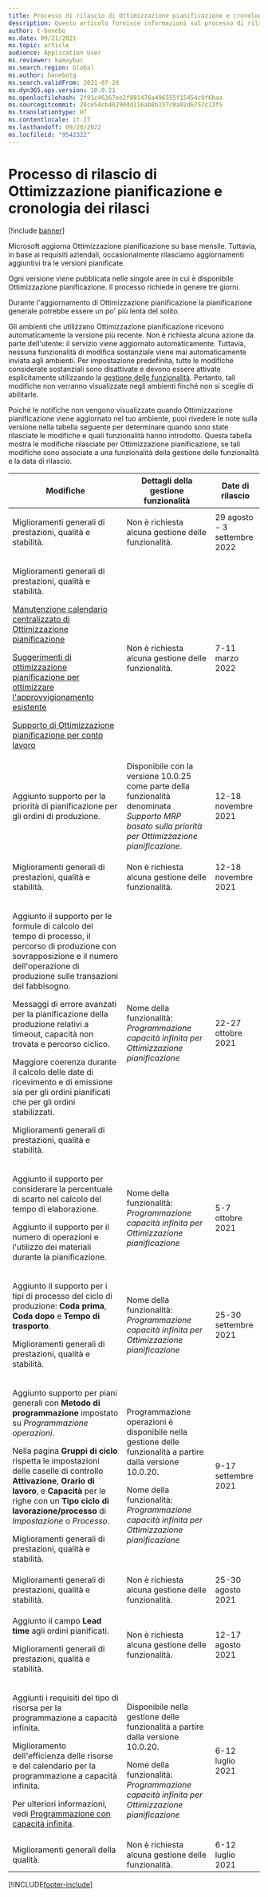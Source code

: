 ```yaml
---
title: Processo di rilascio di Ottimizzazione pianificazione e cronologia dei rilasci
description: Questo articolo fornisce informazioni sul processo di rilascio e sulla cronologia dei rilasci per Ottimizzazione pianificazione.
author: t-benebo
ms.date: 09/21/2021
ms.topic: article
audience: Application User
ms.reviewer: kamaybac
ms.search.region: Global
ms.author: benebotg
ms.search.validFrom: 2021-07-28
ms.dyn365.ops.version: 10.0.21
ms.openlocfilehash: 2f91c46367ee2f881476a496555f15454c9f6baa
ms.sourcegitcommit: 20ce54cb40290dd116ab8b157c0a02d6757c13f5
ms.translationtype: HT
ms.contentlocale: it-IT
ms.lasthandoff: 09/20/2022
ms.locfileid: "9542322"
---
```

# <a name="planning-optimization-release-process-and-release-history"></a>Processo di rilascio di Ottimizzazione pianificazione e cronologia dei rilasci

[!include [banner](../../includes/banner.md)]

Microsoft aggiorna Ottimizzazione pianificazione su base mensile. Tuttavia, in base ai requisiti aziendali, occasionalmente rilasciamo aggiornamenti aggiuntivi tra le versioni pianificate.

Ogni versione viene pubblicata nelle singole aree in cui è disponibile Ottimizzazione pianificazione. Il processo richiede in genere tre giorni.

Durante l'aggiornamento di Ottimizzazione pianificazione la pianificazione generale potrebbe essere un po' più lenta del solito.

Gli ambienti che utilizzano Ottimizzazione pianificazione ricevono automaticamente la versione più recente. Non è richiesta alcuna azione da parte dell'utente: il servizio viene aggiornato automaticamente. Tuttavia, nessuna funzionalità di modifica sostanziale viene mai automaticamente inviata agli ambienti. Per impostazione predefinita, tutte le modifiche considerate sostanziali sono disattivate e devono essere attivate esplicitamente utilizzando la [gestione delle funzionalità](../../../fin-ops-core/fin-ops/get-started/feature-management/feature-management-overview.md). Pertanto, tali modifiche non verranno visualizzate negli ambienti finché non si sceglie di abilitarle.

Poiché le notifiche non vengono visualizzate quando Ottimizzazione pianificazione viene aggiornato nel tuo ambiente, puoi rivedere le note sulla versione nella tabella seguente per determinare quando sono state rilasciate le modifiche e quali funzionalità hanno introdotto. Questa tabella mostra le modifiche rilasciate per Ottimizzazione pianificazione, se tali modifiche sono associate a una funzionalità della gestione delle funzionalità e la data di rilascio.

<!-- KFM: Add this? [Use batch disposition codes to mark batches as available or unavailable](../../inventory/batch-disposition-codes.md) --> 

| Modifiche | Dettagli della gestione funzionalità | Date di rilascio |
|---|---|---|
| <p>Miglioramenti generali di prestazioni, qualità e stabilità. | Non è richiesta alcuna gestione delle funzionalità. | 29 agosto - 3 settembre 2022 |
| <p>Miglioramenti generali di prestazioni, qualità e stabilità.<p>[Manutenzione calendario centralizzato di Ottimizzazione pianificazione](../supply-chain-calendars-master-planning.md)<p>[Suggerimenti di ottimizzazione pianificazione per ottimizzare l'approvvigionamento esistente](../action-messages.md)<p>[Supporto di Ottimizzazione pianificazione per conto lavoro](../../production-control/manage-subcontract-work-production.md) | Non è richiesta alcuna gestione delle funzionalità. | 7-11 marzo 2022 |
| <p>Aggiunto supporto per la priorità di pianificazione per gli ordini di produzione. | Disponibile con la versione 10.0.25 come parte della funzionalità denominata *Supporto MRP basato sulla priorità per Ottimizzazione pianificazione*. | 12-18 novembre 2021 |
| <p>Miglioramenti generali di prestazioni, qualità e stabilità. | Non è richiesta alcuna gestione delle funzionalità. | 12-18 novembre 2021 |
| <p>Aggiunto il supporto per le formule di calcolo del tempo di processo, il percorso di produzione con sovrapposizione e il numero dell'operazione di produzione sulle transazioni del fabbisogno.</p><p>Messaggi di errore avanzati per la pianificazione della produzione relativi a timeout, capacità non trovata e percorso ciclico.</p><p>Maggiore coerenza durante il calcolo delle date di ricevimento e di emissione sia per gli ordini pianificati che per gli ordini stabilizzati.</p><p>Miglioramenti generali di prestazioni, qualità e stabilità. | Nome della funzionalità: *Programmazione capacità infinita per Ottimizzazione pianificazione* | 22-27 ottobre 2021 |
| <p>Aggiunto il supporto per considerare la percentuale di scarto nel calcolo del tempo di elaborazione.</p><p>Aggiunto il supporto per il numero di operazioni e l'utilizzo dei materiali durante la pianificazione. | Nome della funzionalità: *Programmazione capacità infinita per Ottimizzazione pianificazione* | 5-7 ottobre 2021 |
| <p>Aggiunto il supporto per i tipi di processo del ciclo di produzione: **Coda prima**, **Coda dopo** e **Tempo di trasporto**.</p><p>Miglioramenti generali di prestazioni, qualità e stabilità. | Nome della funzionalità: *Programmazione capacità infinita per Ottimizzazione pianificazione* | 25-30 settembre 2021 |
| <p>Aggiunto supporto per piani generali con **Metodo di programmazione** impostato su *Programmazione operazioni*.</p><p>Nella pagina **Gruppi di ciclo** rispetta le impostazioni delle caselle di controllo **Attivazione**, **Orario di lavoro**, e **Capacità** per le righe con un **Tipo ciclo di lavorazione/processo** di *Impostazione* o *Processo*. </p><p>Miglioramenti generali di prestazioni, qualità e stabilità. | <p>Programmazione operazioni è disponibile nella gestione delle funzionalità a partire dalla versione 10.0.20.</p><p>Nome della funzionalità: *Programmazione capacità infinita per Ottimizzazione pianificazione*</p>  | 9-17 settembre 2021 |
| Miglioramenti generali di prestazioni, qualità e stabilità. | Non è richiesta alcuna gestione delle funzionalità. | 25-30 agosto 2021 |
| <p>Aggiunto il campo **Lead time** agli ordini pianificati.</p><p>Miglioramenti generali di prestazioni, qualità e stabilità.</p> | Non è richiesta alcuna gestione delle funzionalità. | 12-17 agosto 2021 |
| <p>Aggiunti i requisiti del tipo di risorsa per la programmazione a capacità infinita.</p><p>Miglioramento dell'efficienza delle risorse e del calendario per la programmazione a capacità infinita.</p><p>Per ulteriori informazioni, vedi [Programmazione con capacità infinita](infinite-capacity-planning.md). | <p>Disponibile nella gestione delle funzionalità a partire dalla versione 10.0.20.</p><p>Nome della funzionalità: *Programmazione capacità infinita per Ottimizzazione pianificazione*</p> | 6-12 luglio 2021 |
| Miglioramenti generali della qualità. | Non è richiesta alcuna gestione delle funzionalità. | 6-12 luglio 2021 |

[!INCLUDE[footer-include](../../../includes/footer-banner.md)]
